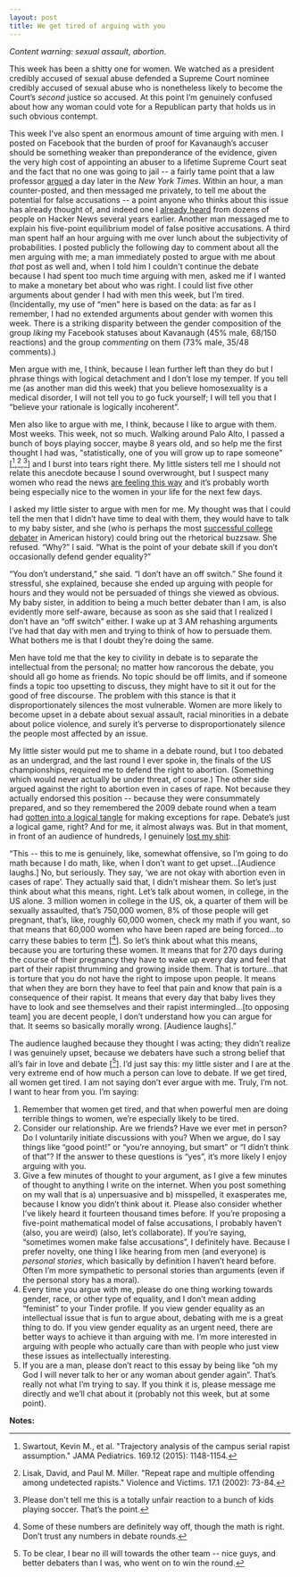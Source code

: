 ```yaml
---
layout: post
title: We get tired of arguing with you
---
```


*Content warning: sexual assault, abortion.*

This week has been a shitty one for women. We watched as a president credibly accused of sexual abuse defended a Supreme Court nominee credibly accused of sexual abuse who is nonetheless likely to become the Court’s *second* justice so accused. At this point I’m genuinely confused about how any woman could vote for a Republican party that holds us in such obvious contempt. 

This week I've also spent an enormous amount of time arguing with men. I posted on Facebook that the burden of proof for Kavanaugh’s accuser should be something weaker than preponderance of the evidence, given the very high cost of appointing an abuser to a lifetime Supreme Court seat and the fact that no one was going to jail -- a fairly tame point that a law professor [argued](https://www.nytimes.com/2018/09/20/opinion/kavanaugh-blasey-allegation-disqualify.html) a day later in the *New York Times*. Within an hour, a man counter-posted, and then messaged me privately, to tell me about the potential for false accusations -- a point anyone who thinks about this issue has already thought of, and indeed one I [already heard](https://news.ycombinator.com/item?id=8788386) from dozens of people on Hacker News several years earlier. Another man messaged me to explain his five-point equilibrium model of false positive accusations. A third man spent half an hour arguing with me over lunch about the subjectivity of probabilities. I posted publicly the following day to comment about all the men arguing with me; a man immediately posted to argue with me about *that* post as well and, when I told him I couldn't continue the debate because I had spent too much time arguing with men, asked me if I wanted to make a monetary bet about who was right. I could list five other arguments about gender I had with men this week, but I’m tired. (Incidentally, my use of “men” here is based on the data: as far as I remember, I had no extended arguments about gender with women this week. There is a striking disparity between the gender composition of the group *liking* my Facebook statuses about Kavanaugh (45% male, 68/150 reactions) and the group *commenting* on them (73% male, 35/48 comments).)

Men argue with me, I think, because I lean further left than they do but I phrase things with logical detachment and I don’t lose my temper. If you tell me (as another man did this week) that you believe homosexuality is a medical disorder, I will not tell you to go fuck yourself; I will tell you that I “believe your rationale is logically incoherent”.

Men also like to argue with me, I think, because I like to argue with them. Most weeks. This week, not so much. Walking around Palo Alto, I passed a bunch of boys playing soccer, maybe 8 years old, and so help me the first thought I had was, "statistically, one of you will grow up to rape someone" [[^1],[^2],[^3]] and I burst into tears right there. My little sisters tell me I should not relate this anecdote because I sound overwrought, but I suspect many women who read the news [are feeling this way](https://twitter.com/AlbertsonB2/status/1042957538331906048) and it’s probably worth being especially nice to the women in your life for the next few days. 

I asked my little sister to argue with men for me. My thought was that I could tell the men that I didn’t have time to deal with them, they would have to talk to my baby sister, and she (who is perhaps the most [successful college debater](https://www.facebook.com/Peasleedebate/posts/1819394888118386?__xts__[0]=68.ARBzVevnFnUhHrNG4gMtnkagjtW5AkMeq7bDQC1z9Qlm-7m54O4bXBIZnhb96oVhaqQzEEqOQaj5mMF9GZrwLPO24bb7_kTGtjXTEF5KupWOfULdPhYVhMxJYB-0qrAP0BlpX3cbsjksz92tGYllStBpkCXurJJSB03ZaKp2gzY8n2wzst5EzQ&__tn__=-R) in American history) could bring out the rhetorical buzzsaw. She refused. “Why?” I said. “What is the point of your debate skill if you don’t occasionally defend gender equality?”

“You don’t understand,” she said. “I don’t have an off switch.” She found it stressful, she explained, because she ended up arguing with people for hours and they would not be persuaded of things she viewed as obvious. My baby sister, in addition to being a much better debater than I am, is also evidently more self-aware, because as soon as she said that I realized I don’t have an “off switch” either. I wake up at 3 AM rehashing arguments I’ve had that day with men and trying to think of how to persuade them. What bothers me is that I doubt they’re doing the same. 

Men have told me that the key to civility in debate is to separate the intellectual from the personal; no matter how rancorous the debate, you should all go home as friends. No topic should be off limits, and if someone finds a topic too upsetting to discuss, they might have to sit it out for the good of free discourse. The problem with this stance is that it disproportionately silences the most vulnerable. Women are more likely to become upset in a debate about sexual assault, racial minorities in a debate about police violence, and surely it’s perverse to disproportionately silence the people most affected by an issue. 

My little sister would put me to shame in a debate round, but I too debated as an undergrad, and the last round I ever spoke in, the finals of the US championships, required me to defend the right to abortion. (Something which would never actually be under threat, of course.) The other side argued against the right to abortion even in cases of rape. Not because they actually endorsed this position -- because they were consummately prepared, and so they remembered the 2009 debate round when a team had [gotten into a logical tangle](http://www.youtube.com/watch?v=VMQTtUU4LbI&t=7m58s) for making exceptions for rape. Debate’s just a logical game, right? And for me, it almost always was. But in that moment, in front of an audience of hundreds, I genuinely [lost my shit](https://vimeo.com/64153358#t=51m27s): 

“This -- this to me is genuinely, like, somewhat offensive, so I’m going to do math because I do math, like, when I don’t want to get upset...[Audience laughs.] No, but seriously. They say, ‘we are not okay with abortion even in cases of rape’. They actually said that, I didn’t mishear them. So let’s just think about what this means, right. Let’s talk about women, in college, in the US alone. 3 million women in college in the US, ok, a quarter of them will be sexually assaulted, that’s 750,000 women, 8% of those people will get pregnant, that’s, like, roughly 60,000 women, check my math if you want, so that means that 60,000 women who have been raped are being forced...to carry these babies to term [[^4]]. So let’s think about what this means, because you are torturing these women. It means that for 270 days during the course of their pregnancy they have to wake up every day and feel that part of their rapist thrumming and growing inside them. That is torture...that is torture that you do not have the right to impose upon people. It means that when they are born they have to feel that pain and know that pain is a consequence of their rapist. It means that every day that baby lives they have to look and see themselves and their rapist intermingled...[to opposing team] you are decent people, I don’t understand how you can argue for that. It seems so basically morally wrong. [Audience laughs].” 

The audience laughed because they thought I was acting; they didn’t realize I was genuinely upset, because we debaters have such a strong belief that all’s fair in love and debate [[^5]]. I’d just say this: my little sister and I are at the very extreme end of how much a person can love to debate. If we get tired, all women get tired. I am not saying don’t ever argue with me. Truly, I’m not. I want to hear from you. I’m saying: 

1. Remember that women get tired, and that when powerful men are doing terrible things to women, we’re especially likely to be tired. 
2. Consider our relationship. Are we friends? Have we ever met in person? Do I voluntarily initiate discussions with you? When we argue, do I say things like “good point!” or “you’re annoying, but smart” or “I didn’t think of that”? If the answer to these questions is “yes”, it’s more likely I enjoy arguing with you. 
3. Give a few minutes of thought to your argument, as I give a few minutes of thought to anything I write on the internet. When you post something on my wall that is a) unpersuasive and b) misspelled, it exasperates me, because I know you didn’t think about it. Please also consider whether I’ve likely heard it fourteen thousand times before. If you’re proposing a five-point mathematical model of false accusations, I probably haven’t (also, you are weird) (also, let’s collaborate). If you’re saying, “sometimes women make false accusations”, I definitely have. Because I prefer novelty, one thing I like hearing from men (and everyone) is *personal stories*, which basically by definition I haven’t heard before. Often I’m more sympathetic to personal stories than arguments (even if the personal story has a moral). 
4. Every time you argue with me, please do one thing working towards gender, race, or other type of equality, and I don’t mean adding “feminist” to your Tinder profile. If you view gender equality as an intellectual issue that is fun to argue about, debating with me is a great thing to do. If you view gender equality as an urgent need, there are better ways to achieve it than arguing with me. I’m more interested in arguing with people who actually care than with people who just view these issues as intellectually interesting. 
5. If you are a man, please don’t react to this essay by being like “oh my God I will never talk to her or any woman about gender again”. That’s really not what I’m trying to say. If you think it is, please message me directly and we’ll chat about it (probably not this week, but at some point). 

**Notes:**

[^1]: Swartout, Kevin M., et al. "Trajectory analysis of the campus serial rapist assumption." JAMA Pediatrics. 169.12 (2015): 1148-1154. 

[^2]: Lisak, David, and Paul M. Miller. "Repeat rape and multiple offending among undetected rapists." Violence and Victims. 17.1 (2002): 73-84. 

[^3]: Please don't tell me this is a totally unfair reaction to a bunch of kids playing soccer. That’s the point. 

[^4]: Some of these numbers are definitely way off, though the math is right. Don’t trust any numbers in debate rounds. 

[^5]: To be clear, I bear no ill will towards the other team -- nice guys, and better debaters than I was, who went on to win the round. 
